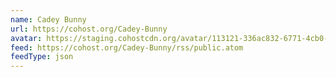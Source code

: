 ```yaml
---
name: Cadey Bunny
url: https://cohost.org/Cadey-Bunny
avatar: https://staging.cohostcdn.org/avatar/113121-336ac832-6771-4cb0-9c47-9f5f7b00de87-profile.png
feed: https://cohost.org/Cadey-Bunny/rss/public.atom
feedType: json
---
```

